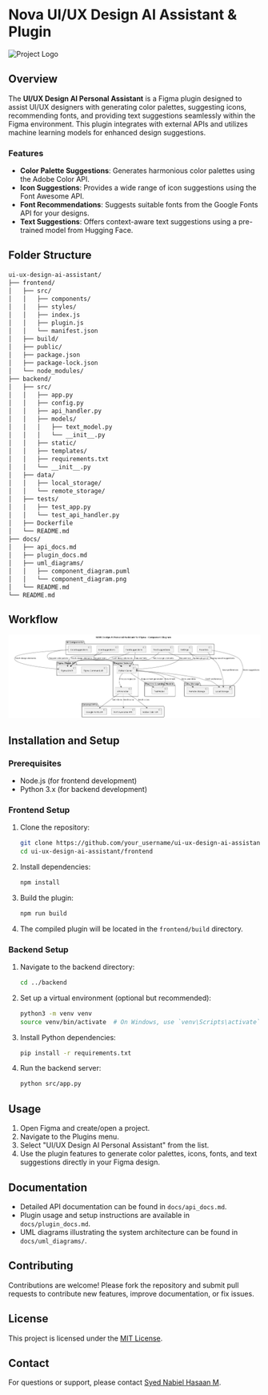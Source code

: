 # Nova UI/UX Design AI Assistant & Plugin

![Project Logo](url_to_your_logo_if_available)

## Overview

The **UI/UX Design AI Personal Assistant** is a Figma plugin designed to assist UI/UX designers with generating color palettes, suggesting icons, recommending fonts, and providing text suggestions seamlessly within the Figma environment. This plugin integrates with external APIs and utilizes machine learning models for enhanced design suggestions.

### Features

- **Color Palette Suggestions**: Generates harmonious color palettes using the Adobe Color API.
- **Icon Suggestions**: Provides a wide range of icon suggestions using the Font Awesome API.
- **Font Recommendations**: Suggests suitable fonts from the Google Fonts API for your designs.
- **Text Suggestions**: Offers context-aware text suggestions using a pre-trained model from Hugging Face.

## Folder Structure

```plaintext
ui-ux-design-ai-assistant/
├── frontend/
│   ├── src/
│   │   ├── components/
│   │   ├── styles/
│   │   ├── index.js
│   │   ├── plugin.js
│   │   └── manifest.json
│   ├── build/
│   ├── public/
│   ├── package.json
│   ├── package-lock.json
│   └── node_modules/
├── backend/
│   ├── src/
│   │   ├── app.py
│   │   ├── config.py
│   │   ├── api_handler.py
│   │   ├── models/
│   │   │   ├── text_model.py
│   │   │   └── __init__.py
│   │   ├── static/
│   │   ├── templates/
│   │   ├── requirements.txt
│   │   └── __init__.py
│   ├── data/
│   │   ├── local_storage/
│   │   └── remote_storage/
│   ├── tests/
│   │   ├── test_app.py
│   │   └── test_api_handler.py
│   ├── Dockerfile
│   └── README.md
├── docs/
│   ├── api_docs.md
│   ├── plugin_docs.md
│   ├── uml_diagrams/
│   │   ├── component_diagram.puml
│   │   └── component_diagram.png
│   └── README.md
└── README.md
```

## Workflow

![Workflow](./workflow.png)



## Installation and Setup

### Prerequisites

- Node.js (for frontend development)
- Python 3.x (for backend development)

### Frontend Setup

1. Clone the repository:

   ```bash
   git clone https://github.com/your_username/ui-ux-design-ai-assistant.git
   cd ui-ux-design-ai-assistant/frontend
   ```

2. Install dependencies:

   ```bash
   npm install
   ```

3. Build the plugin:

   ```bash
   npm run build
   ```

4. The compiled plugin will be located in the `frontend/build` directory.

### Backend Setup

1. Navigate to the backend directory:

   ```bash
   cd ../backend
   ```

2. Set up a virtual environment (optional but recommended):

   ```bash
   python3 -m venv venv
   source venv/bin/activate  # On Windows, use `venv\Scripts\activate`
   ```

3. Install Python dependencies:

   ```bash
   pip install -r requirements.txt
   ```

4. Run the backend server:

   ```bash
   python src/app.py
   ```

## Usage

1. Open Figma and create/open a project.
2. Navigate to the Plugins menu.
3. Select "UI/UX Design AI Personal Assistant" from the list.
4. Use the plugin features to generate color palettes, icons, fonts, and text suggestions directly in your Figma design.

## Documentation

- Detailed API documentation can be found in `docs/api_docs.md`.
- Plugin usage and setup instructions are available in `docs/plugin_docs.md`.
- UML diagrams illustrating the system architecture can be found in `docs/uml_diagrams/`.

## Contributing

Contributions are welcome! Please fork the repository and submit pull requests to contribute new features, improve documentation, or fix issues.

## License

This project is licensed under the [MIT License](LICENSE).

## Contact

For questions or support, please contact [Syed Nabiel Hasaan M](mailto:msyednabiel@gmail.com).
